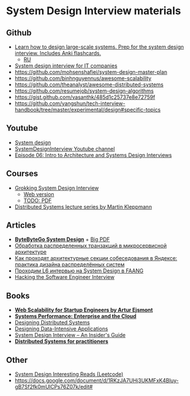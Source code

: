 # System Design Interview materials
## Github
- [Learn how to design large-scale systems. Prep for the system design interview. Includes Anki flashcards.
](https://github.com/donnemartin/system-design-primer)
  - [RU](https://docs.google.com/document/d/1w3qb6SS1Hycyce5Fg5mVMdzkGYXTRskSf57IoD98ZQw/edit)
- [System design interview for IT companies
](https://github.com/checkcheckzz/system-design-interview)
- https://github.com/mohsenshafiei/system-design-master-plan
- https://github.com/binhnguyennus/awesome-scalability
- https://github.com/theanalyst/awesome-distributed-systems
- https://github.com/resumejob/system-design-algorithms
- https://gist.github.com/vasanthk/485d1c25737e8e72759f
- https://github.com/yangshun/tech-interview-handbook/tree/master/experimental/design#specific-topics
## Youtube
- [System design](https://www.youtube.com/playlist?list=PLMCXHnjXnTnvo6alSjVkgxV-VH6EPyvoX)
- [SystemDesignInterview Youtube channel](https://www.youtube.com/c/SystemDesignInterview)
- [Episode 06: Intro to Architecture and Systems Design Interviews](https://www.youtube.com/watch?v=ZgdS0EUmn70&feature=youtu.be)
## Courses
- [Grokking System Design Interview](https://www.educative.io/courses/grokking-the-system-design-interview)
  - [Web version](https://akshay-iyangar.github.io/system-design/)
  - [TODO: PDF]()
- [Distributed Systems lecture series by Martin Kleppmann](https://www.youtube.com/playlist?list=PLeKd45zvjcDFUEv_ohr_HdUFe97RItdiB)
## Articles
- **[ByteByteGo System Design](https://blog.bytebytego.com/archive)** + [Big PDF](https://bytebyte-go.s3.amazonaws.com/ByteByteGo_LinkedIn_PDF.pdf)
- [Обработка распределенных транзакций в микросервисной архитектуре](https://habr.com/ru/company/piter/blog/522366/)
- [Как проходят архитектурные секции собеседования в Яндексе: практика дизайна распределённых систем](https://habr.com/ru/company/yandex/blog/564132/)
- [Проходим L6 интервью на System Design в FAANG](https://habr.com/ru/post/655663/)
- [Hacking the Software Engineer Interview](https://tianpan.co/hacking-the-software-engineer-interview)
## Books
- **[Web Scalability for Startup Engineers
by Artur Ejsmont](https://www.goodreads.com/book/show/23615147-web-scalability-for-startup-engineers)**
- **[Systems Performance: Enterprise and the Cloud](https://www.amazon.com/Systems-Performance-Enterprise-Brendan-Gregg/dp/0133390098)**
- [Designing Distributed Systems](https://azure.microsoft.com/en-us/resources/designing-distributed-systems/)
- [Designing Data-Intensive Applications](https://dataintensive.net/)
- [System Design Interview – An Insider's Guide](https://www.amazon.com/System-Design-Interview-Insiders-Guide-ebook/dp/B08B3FWYBX)
- **[Distributed Systems for practitioners](https://leanpub.com/distributed-systems-for-practitioners#:~:text=Learn%20the%20basic%20principles%20that,the%20space%20of%20distributed%20systems.)**
## Other
- [System Design Interesting Reads (Leetcode)](https://docs.google.com/document/d/1iKk6vJbWtI02AllnIEZTrKWQb4dT2QthJdRt05vq6Hw/edit)
- https://docs.google.com/document/d/1RKzJA7UHj3UKMFxK4Bluy-gB7Sf2fk0mUlCPs76Z07k/edit#
